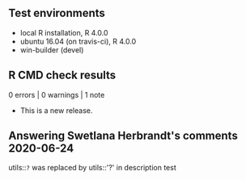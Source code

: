 ## Test environments
* local R installation, R 4.0.0
* ubuntu 16.04 (on travis-ci), R 4.0.0
* win-builder (devel)

## R CMD check results

0 errors | 0 warnings | 1 note

* This is a new release.

## Answering Swetlana Herbrandt's comments 2020-06-24

utils::`?` was replaced by utils::'?' in description test
